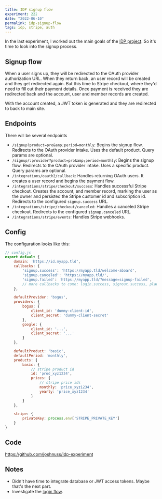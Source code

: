 ```yaml
---
title: IDP signup flow
experiment: 222
date: "2022-06-10"
permalink: idp-signup-flow
tags: idp, stripe, auth
---
```


In the last experiment, I worked out the main goals of the [IDP project](/posts/identity-provider-for-stripe). So it's time to look into the signup process.

## Signup flow

When a user signs up, they will be redirected to the OAuth provider authorization URL. When they return back, an user record will be created and they get redirected again. But this time to Stripe checkout, where they'd need to fill out their payment details. Once payment is received they are redirected back and the account, user and member records are created.

With the account created, a JWT token is generated and they are redirected to back to main site.

## Endpoints

There will be several endpoints

- `/signup?product=pro&amp;period=monthly`: Begins the signup flow. Redirects to the OAuth provider intake. Uses the default product. Query params are optional.
- `/signup/:provider?product=pro&amp;period=monthly`: Begins the signup flow. Redirects to the OAuth provider intake. Uses a specific product. Query params are optional.
- `/integrations/oauth2/callback`: Handles returning OAuth users. It creates a user record and begins the payment flow.
- `/integrations/stripe/checkout/success`: Handles successful Stripe checkout. Creates the account, and member record, marking the user as the owner and persisted the Stripe customer id and subscription id. Redirects to the configured `signup.success` URL.
- `/integrations/stripe/checkout/canceled`: Handles a canceled Stripe checkout. Redirects to the configured `signup.canceled` URL.
- `/integrations/stripe/events`: Handles Stripe webhooks.

## Config

The configuration looks like this:

```javascript
// config.js
export default {
	domain: 'https://id.myapp.tld',
	callbacks: {
		'signup.success': 'https://myapp.tld/welcome-aboard',
		'signup.canceled': 'https://myapp.tld/',
		'signup.failed': 'https://myapp.tld/?message=signup-failed',
		// more callbacks to come: login.success, signout.success, plan.update, account.closed etc..
	},

	defaultProvider: 'bogus',
	providers: {
		bogus: {
			client_id: 'dummy-client-id',
			client_secret: 'dummy-client-secret'
		},
		google: {
			client_id: '...',
			client_secret: '...'
		}
	},

	defaultProduct: 'basic',
	defaultPeriod: 'monthly',
	products: {
		basic: {
			// stripe product id
			id: 'prod_xyz1234',
			prices: {
				// stripe price ids
				monthly: 'price_xyz1234',
				yearly: 'price_xyz1234'
			}
		}
	},

	stripe: {
		privateKey: process.env['STRIPE_PRIVATE_KEY']
	}
}
```

## Code

https://github.com/joshnuss/idp-experiment

## Notes

- Didn't have time to integrate database or JWT access tokens. Maybe that's the next part.
- Investigate the <a href="/posts/idp-login-flow">login flow</a>.

